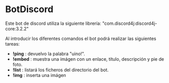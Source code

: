 # BotDiscord

Este bot de discord utiliza la siguiente librería: "com.discord4j:discord4j-core:3.2.2"

Al introducir los diferentes comandos el bot podrá realizar las siguientes tareas:

- **!ping** : devuelvo la palabra "uino!".
- **!embed** : muestra una imágen con un enlace, título, descripción y pie de foto.
- **!list** : listará los ficheros del directorio del bot.
- **!img** : inserta una imágen
